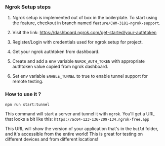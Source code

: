 ### Ngrok Setup steps

1. Ngrok setup is implemented out of box in the boilerplate. To start using the feature, checkout in branch named `feature/CWM-3181-ngrok-support`.

2. Visit the link: https://dashboard.ngrok.com/get-started/your-authtoken

3. Register/Login with credentials used for ngrok setup for project.

4. Get your ngrok authtoken from dashboard.

5. Create and add a env variable `NGROK_AUTH_TOKEN` with appropriate authtoken value copied from ngrok dashboard.

6. Set env variable `ENABLE_TUNNEL` to true to enable tunnel support for remote testing.


### How to use it ?

```Shell
npm run start:tunnel
```

This command will start a server and tunnel it with `ngrok`. You'll get a URL
that looks a bit like this: `https://ac04-123-136-209-134.ngrok-free.app`

This URL will show the version of your application that's in the `build` folder,
and it's accessible from the entire world! This is great for testing on different
devices and from different locations!
